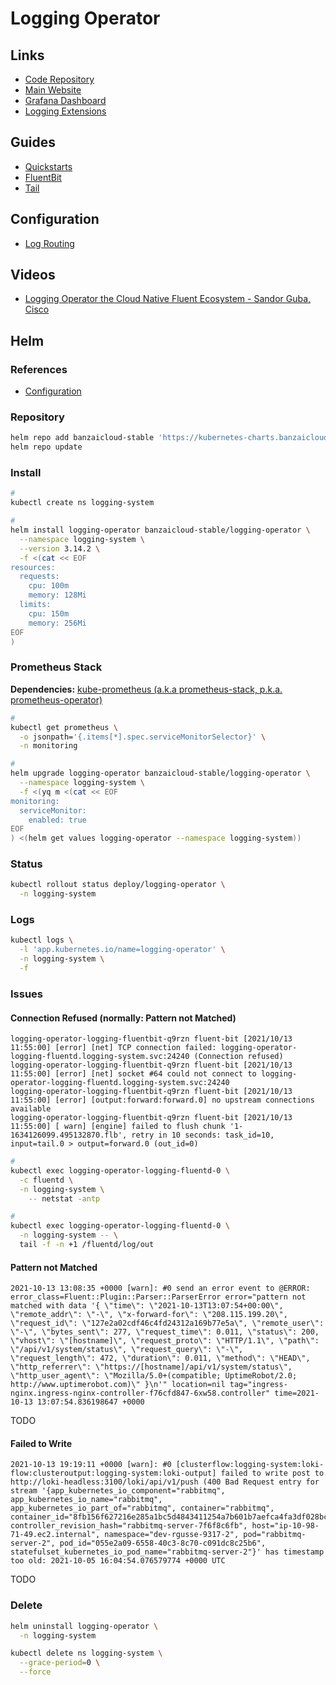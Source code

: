 # Logging Operator

## Links

- [Code Repository](https://github.com/banzaicloud/logging-operator)
- [Main Website](https://banzaicloud.com/products/logging-operator/)
- [Grafana Dashboard](https://grafana.com/grafana/dashboards/7752)
- [Logging Extensions](https://banzaicloud.com/docs/one-eye/logging-extensions/)

## Guides

- [Quickstarts](https://github.com/banzaicloud/logging-operator-docs/tree/master/docs/quickstarts)
- [FluentBit](https://banzaicloud.com/docs/one-eye/logging-operator/configuration/fluentbit/)
- [Tail](https://github.com/fluent/fluent-bit-docs/blob/1.3/input/tail.md)

## Configuration

- [Log Routing](https://github.com/banzaicloud/logging-operator-docs/blob/master/docs/configuration/log-routing.md)

## Videos

- [Logging Operator the Cloud Native Fluent Ecosystem - Sandor Guba, Cisco](https://www.youtube.com/watch?v=uWc7FgoBL60)

## Helm

### References

- [Configuration](https://github.com/banzaicloud/logging-operator/tree/master/charts/logging-operator#configuration)

### Repository

```sh
helm repo add banzaicloud-stable 'https://kubernetes-charts.banzaicloud.com'
helm repo update
```

### Install

```sh
#
kubectl create ns logging-system

#
helm install logging-operator banzaicloud-stable/logging-operator \
  --namespace logging-system \
  --version 3.14.2 \
  -f <(cat << EOF
resources:
  requests:
    cpu: 100m
    memory: 128Mi
  limits:
    cpu: 150m
    memory: 256Mi
EOF
)
```

<!--
createCustomResource: true
-->

### Prometheus Stack

**Dependencies:** [kube-prometheus (a.k.a prometheus-stack, p.k.a. prometheus-operator)](/prometheus/prometheus-stack.md)

```sh
#
kubectl get prometheus \
  -o jsonpath='{.items[*].spec.serviceMonitorSelector}' \
  -n monitoring

#
helm upgrade logging-operator banzaicloud-stable/logging-operator \
  --namespace logging-system \
  -f <(yq m <(cat << EOF
monitoring:
  serviceMonitor:
    enabled: true
EOF
) <(helm get values logging-operator --namespace logging-system))
```

### Status

```sh
kubectl rollout status deploy/logging-operator \
  -n logging-system
```

### Logs

```sh
kubectl logs \
  -l 'app.kubernetes.io/name=logging-operator' \
  -n logging-system \
  -f
```

### Issues

<!-- ####

```log
Normal   NotTriggerScaleUp  64s (x31 over 6m6s)     cluster-autoscaler  pod didn't trigger scale-up (it wouldn't fit if a new node is added): 2 node(s) didn't match node selector
Warning  FailedScheduling   15s (x7 over 4m17s)     default-scheduler   0/30 nodes are available: 1 Insufficient cpu, 1 node(s) had taint {node-role.kubernetes.io/master: }, that the pod didn't tolerate, 28 node(s) didn't match Pod's node affinity.
```

TODO -->

#### Connection Refused (normally: Pattern not Matched)

```log
logging-operator-logging-fluentbit-q9rzn fluent-bit [2021/10/13 11:55:00] [error] [net] TCP connection failed: logging-operator-logging-fluentd.logging-system.svc:24240 (Connection refused)
logging-operator-logging-fluentbit-q9rzn fluent-bit [2021/10/13 11:55:00] [error] [net] socket #64 could not connect to logging-operator-logging-fluentd.logging-system.svc:24240
logging-operator-logging-fluentbit-q9rzn fluent-bit [2021/10/13 11:55:00] [error] [output:forward:forward.0] no upstream connections available
logging-operator-logging-fluentbit-q9rzn fluent-bit [2021/10/13 11:55:00] [ warn] [engine] failed to flush chunk '1-1634126099.495132870.flb', retry in 10 seconds: task_id=10, input=tail.0 > output=forward.0 (out_id=0)
```

```sh
#
kubectl exec logging-operator-logging-fluentd-0 \
  -c fluentd \
  -n logging-system \
    -- netstat -antp

#
kubectl exec logging-operator-logging-fluentd-0 \
  -n logging-system -- \
  tail -f -n +1 /fluentd/log/out
```

#### Pattern not Matched

```log
2021-10-13 13:08:35 +0000 [warn]: #0 send an error event to @ERROR: error_class=Fluent::Plugin::Parser::ParserError error="pattern not matched with data '{ \"time\": \"2021-10-13T13:07:54+00:00\", \"remote_addr\": \"-\", \"x-forward-for\": \"208.115.199.20\", \"request_id\": \"127e2a02cdf46c4fd24312a169b77e5a\", \"remote_user\": \"-\", \"bytes_sent\": 277, \"request_time\": 0.011, \"status\": 200, \"vhost\": \"[hostname]\", \"request_proto\": \"HTTP/1.1\", \"path\": \"/api/v1/system/status\", \"request_query\": \"-\", \"request_length\": 472, \"duration\": 0.011, \"method\": \"HEAD\", \"http_referrer\": \"https://[hostname]/api/v1/system/status\", \"http_user_agent\": \"Mozilla/5.0+(compatible; UptimeRobot/2.0; http://www.uptimerobot.com)\" }\n'" location=nil tag="ingress-nginx.ingress-nginx-controller-f76cfd847-6xw58.controller" time=2021-10-13 13:07:54.836198647 +0000
```

TODO

#### Failed to Write

```log
2021-10-13 19:19:11 +0000 [warn]: #0 [clusterflow:logging-system:loki-flow:clusteroutput:logging-system:loki-output] failed to write post to http://loki-headless:3100/loki/api/v1/push (400 Bad Request entry for stream '{app_kubernetes_io_component="rabbitmq", app_kubernetes_io_name="rabbitmq", app_kubernetes_io_part_of="rabbitmq", container="rabbitmq", container_id="8fb156f627216e285a1bc5d4843411254a7b601b7aefca4fa3df028bc0f601b0", controller_revision_hash="rabbitmq-server-7f6f8c6fb", host="ip-10-98-71-49.ec2.internal", namespace="dev-rgusse-9317-2", pod="rabbitmq-server-2", pod_id="055e2a09-6558-40c3-8c70-c091dc8c25b6", statefulset_kubernetes_io_pod_name="rabbitmq-server-2"}' has timestamp too old: 2021-10-05 16:04:54.076579774 +0000 UTC
```

TODO

### Delete

```sh
helm uninstall logging-operator \
  -n logging-system

kubectl delete ns logging-system \
  --grace-period=0 \
  --force
```
